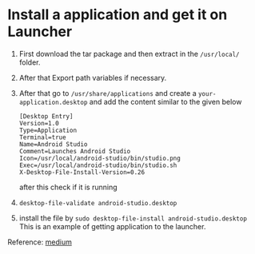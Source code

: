 # Install a application and get it on Launcher

1. First download the tar package and then extract in the `/usr/local/` folder.
2. After that Export path variables if necessary.

3. After that go to `/usr/share/applications` and create a `your-application.desktop` and add the content similar to the given below

    ```desktop
    [Desktop Entry]
    Version=1.0
    Type=Application
    Terminal=true
    Name=Android Studio
    Comment=Launches Android Studio
    Icon=/usr/local/android-studio/bin/studio.png
    Exec=/usr/local/android-studio/bin/studio.sh
    X-Desktop-File-Install-Version=0.26
    ```

    after this check if it is running
4. `desktop-file-validate android-studio.desktop`
5. install the file by `sudo desktop-file-install android-studio.desktop`
This is an example of getting application to the launcher.

Reference: [medium](https://bterczynski.medium.com/adding-android-studio-to-your-applications-launcher-and-favorites-bar-in-ubuntu-eff05e6abfd)
